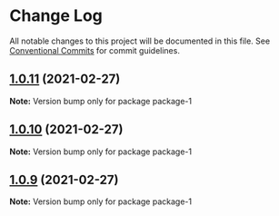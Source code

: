 # Change Log

All notable changes to this project will be documented in this file.
See [Conventional Commits](https://conventionalcommits.org) for commit guidelines.

## [1.0.11](https://github.com/czy88840616/lerna-test/compare/v1.0.10...v1.0.11) (2021-02-27)

**Note:** Version bump only for package package-1





## [1.0.10](https://github.com/czy88840616/lerna-test/compare/v1.0.9...v1.0.10) (2021-02-27)

**Note:** Version bump only for package package-1





## [1.0.9](https://github.com/czy88840616/lerna-test/compare/v1.0.8...v1.0.9) (2021-02-27)

**Note:** Version bump only for package package-1
